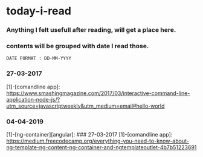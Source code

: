 # today-i-read

### Anything I felt usefull after reading, will get a place here.

### contents will be grouped with date I read those.

```
DATE FORMAT : DD-MM-YYYY
```

### 27-03-2017
[1]-[comandline app]: https://www.smashingmagazine.com/2017/03/interactive-command-line-application-node-js/?utm_source=javascriptweekly&utm_medium=email#hello-world


### 04-04-2019
[1]-[ng-container][angular]: ### 27-03-2017 [1]-[comandline app]: https://medium.freecodecamp.org/everything-you-need-to-know-about-ng-template-ng-content-ng-container-and-ngtemplateoutlet-4b7b51223691
